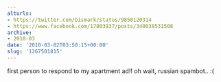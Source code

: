 ```yaml
---
alturls:
- https://twitter.com/bismark/status/9858120314
- https://www.facebook.com/17803937/posts/340038531508
archive:
- 2010-03
date: '2010-03-02T03:50:15+00:00'
slug: '1267501815'
---
```


first person to respond to my apartment ad!! oh wait, russian spambot.. :(


